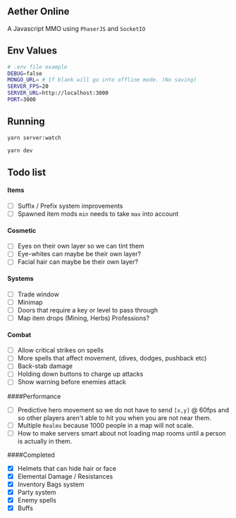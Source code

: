 ## Aether Online

A Javascript MMO using `PhaserJS` and `SocketIO`

## Env Values

```bash
# .env file example
DEBUG=false
MONGO_URL= # If blank will go into offline mode. (No saving)
SERVER_FPS=20
SERVER_URL=http://localhost:3000
PORT=3000
```

## Running

```bash
yarn server:watch
```

```bash
yarn dev
```

## Todo list

#### Items

- [ ] Suffix / Prefix system improvements
- [ ] Spawned item mods `min` needs to take `max` into account

#### Cosmetic

- [ ] Eyes on their own layer so we can tint them
- [ ] Eye-whites can maybe be their own layer?
- [ ] Facial hair can maybe be their own layer?

#### Systems

- [ ] Trade window
- [ ] Minimap
- [ ] Doors that require a key or level to pass through
- [ ] Map item drops (Mining, Herbs) Professions?

#### Combat

- [ ] Allow critical strikes on spells
- [ ] More spells that affect movement, (dives, dodges, pushback etc)
- [ ] Back-stab damage
- [ ] Holding down buttons to charge up attacks
- [ ] Show warning before enemies attack

####Performance

- [ ] Predictive hero movement so we do not have to send `[x,y]` @ 60fps and so other players aren't able to hit you when you are not near them.
- [ ] Multiple `Realms` because 1000 people in a map will not scale.
- [ ] How to make servers smart about not loading map rooms until a person is actually in them.

####Completed

- [x] Helmets that can hide hair or face
- [x] Elemental Damage / Resistances
- [x] Inventory Bags system
- [x] Party system
- [x] Enemy spells
- [x] Buffs
